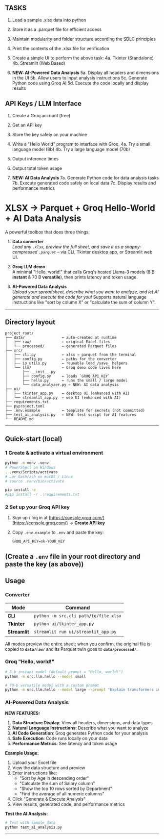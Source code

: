 ## TASKS

1. Load a sample .xlsx data into python
2. Store it as a .parquet file for efficient access
3. Maintain modularity and folder structure according the SDLC principles
4. Print the contents of the .xlsx file for verification

4. Create a simple UI to perform the above task:
4a. Tkinter (Standalone)
4b. Streamlit (Web Based)

5. **NEW: AI-Powered Data Analysis**
5a. Display all headers and dimensions in the UI
5b. Allow users to input analysis instructions
5c. Generate Python code using Groq AI
5d. Execute the code locally and display results

## API Keys / LLM Interface

1. Create a Groq account (free)
2. Get an API key 
3. Store the key safely on your machine
4. Write a "Hello World" program to interface with Groq.
4a. Try a small language model (8b)
4b. Try a large language model (70b)
5. Output inference times
6. Output total token usage

7. **NEW: AI Data Analysis**
7a. Generate Python code for data analysis tasks
7b. Execute generated code safely on local data
7c. Display results and performance metrics





# XLSX → Parquet + Groq Hello-World + AI Data Analysis

A powerful toolbox that does three things:

1. **Data converter**  
   *Load any `.xlsx`, preview the full sheet, and save it as a
   snappy-compressed `.parquet`* – via CLI, Tkinter desktop app, or
   Streamlit web UI.

2. **Groq LLM demo**  
   A minimal "Hello, world!" that calls Groq's hosted Llama-3 models
   (8 B **instant** & 70 B **versatile**), then prints latency and token
   usage.

3. **AI-Powered Data Analysis**  
   *Upload your spreadsheet, describe what you want to analyze, and let AI
   generate and execute the code for you!* Supports natural language
   instructions like "sort by column X" or "calculate the sum of column Y".

---

## Directory layout

```text
project_root/
├── data/                 ← auto-created at runtime
│   ├── raw/              ← original Excel files
│   └── processed/        ← generated Parquet files
├── src/
│   ├── cli.py            ← xlsx → parquet from the terminal
│   ├── config.py         ← paths for the converter
│   ├── io_utils.py       ← reusable load_/save_ helpers
│   └── llm/              ← Groq demo code lives here
│       ├── __init__.py
│       ├── config.py     ← loads `GROQ_API_KEY`
│       ├── hello.py      ← runs the small / large model
│       └── data_analyzer.py ← NEW: AI data analysis
├── ui/
│   ├── tkinter_app.py    ← desktop UI (enhanced with AI)
│   └── streamlit_app.py  ← web UI (enhanced with AI)
├── requirements.txt
├── pyproject.toml
├── .env.example          ← template for secrets (not committed)
├── test_ai_analysis.py   ← NEW: test script for AI features
└── README.md
```

---

## Quick-start (local)

### 1  Create & activate a virtual environment

```bash
python -m venv .venv
# PowerShell on Windows
. .venv/Scripts/activate
# …or bash/zsh on macOS / Linux
# source .venv/bin/activate

pip install -e
#pip install -r .\requirements.txt
```

### 2  Set up your Groq API key

1. Sign up / log in at [https://console.groq.com/](https://console.groq.com/) → **Create API key**
2. Copy `.env.example` to `.env` and paste the key:

   ```env
   GROQ_API_KEY=sk-YOUR_KEY
   ```
(Create a `.env` file in your root directory and paste the key (as above))
---

## Usage

### Converter

| Mode          | Command                                       |
| ------------- | --------------------------------------------- |
| **CLI**       | `python -m src.cli path/to/file.xlsx`         |
| **Tkinter**   | `python ui/tkinter_app.py`                    |
| **Streamlit** | `streamlit run ui/streamlit_app.py` |

All modes preview the entire sheet; when you confirm, the original file is
copied to **`data/raw/`** and its Parquet twin goes to **`data/processed/`**.

### Groq "Hello, world!"

```bash
# 8-b instant model (default prompt = "Hello, world!")
python -m src.llm.hello --model small

# 70-b versatile model with a custom prompt
python -m src.llm.hello --model large --prompt "Explain transformers in 2 lines"
```

### AI-Powered Data Analysis

**NEW FEATURES:**

1. **Data Structure Display**: View all headers, dimensions, and data types
2. **Natural Language Instructions**: Describe what you want to analyze
3. **AI Code Generation**: Groq generates Python code for your analysis
4. **Safe Execution**: Code runs locally on your data
5. **Performance Metrics**: See latency and token usage

**Example Usage:**

1. Upload your Excel file
2. View the data structure and preview
3. Enter instructions like:
   - "Sort by Age in descending order"
   - "Calculate the sum of Salary column"
   - "Show the top 10 rows sorted by Department"
   - "Find the average of all numeric columns"
4. Click "Generate & Execute Analysis"
5. View results, generated code, and performance metrics

**Test the AI Analysis:**

```bash
# Test with sample data
python test_ai_analysis.py
```

---

